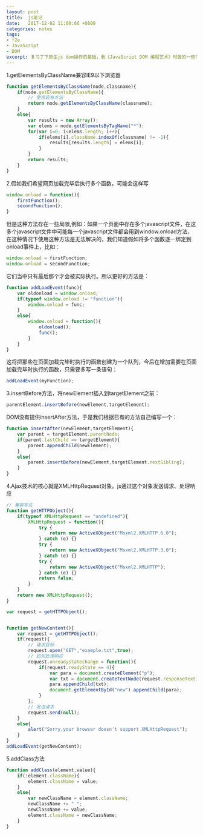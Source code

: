 ```yaml
---
layout: post
title:  js笔记
date:   2017-12-02 11:00:06 +0800
categories: notes
tags:
- f2e 
- JavaScript 
- DOM 
excerpt: 复习了下原生js dom操作的基础，看《JavaScript DOM 编程艺术》时做的一些笔记。
---
```


1.getElementsByClassName兼容IE9以下浏览器

```javascript
function getElementsByClassName(node,classname){
	if(node.getElementsByClassName){
		// 使用现有方法
		return node.getElementsByClassName(classname);
	}
	else{
		var results = new Array();
		var elems = node.getElementsByTagName("*");
		for(var i=0; i<elems.length; i++){
			if(elems[i].className.indexOf(classname) != -1){
				results[results.length] = elems[i];
			}
		}
		return results;
	}
}
```

<!--more-->

2.假如我们希望网页加载完毕后执行多个函数，可能会这样写

```javascript
window.onload = function(){  
    firstFunction();  
    secondFunction();  
}
```

但是这种方法存在一些局限,例如：如果一个页面中存在多个javascript文件，在这多个javascript文件中可能每一个javascript文件都会用到window.onload方法，在这种情况下使用这种方法是无法解决的，我们知道假如将多个函数逐一绑定到onload事件上，比如：

```javascript
window.onload = firstFunction;
window.onload = secondFunction;
```

它们当中只有最后那个才会被实际执行。所以更好的方法是：

```javascript
function addLoadEvent(func){
	var oldonload = window.onload;
	if(typeof window.onload != "function"){
		window.onload = func;
	}
	else{
		window.onload = function(){
			oldonload();
			func();
		}
	}
}
```

这将把那些在页面加载完毕时执行的函数创建为一个队列，今后在增加需要在页面加载完毕时执行的函数，只需要多写一条语句：

```javascript
addLoadEvent(myFunction);
```

3.insertBefore方法，将newElement插入到targetElement之前：

```javascript
parentElement.insertBefore(newElement,targetElement);
```

DOM没有提供insertAfter方法，于是我们根据已有的方法自己编写一个：

```javascript
function insertAfter(newElement,targetElement){
	var parent = targetElement.parentNode;
	if(parent.lastChild == targetElement){
		parent.appendChild(newElement);
	}
	else{
		parent.insertBefore(newElement,targetElement.nextSibling);
	}
}
```

4.Ajax技术的核心就是XMLHttpRequest对象。js通过这个对象发送请求、处理响应

```javascript
// 兼容写法
function getHTTPObject(){
	if(typeof XMLHttpRequest == "undefined"){
		XMLHttpRequest = function(){
			try {
				return new ActiveXObject("Msxml2.XMLHTTP.6.0");
			} catch (e) {}
			try {
				return new ActiveXObject("Msxml2.XMLHTTP.3.0");
			} catch (e) {}
			try {
				return new ActiveXObject("Msxml2.XMLHTTP");
			} catch (e) {}
			return false;
		}
	}
	return new XMLHttpRequest();
}

var request = getHTTPObject();


function getNewContent(){
	var request = getHTTPObject();
	if(request){
		// 请求目标
		request.open("GET","example.txt",true);
		// 如何处理响应
		request.onreadystatechange = function(){
			if(request.readyState == 4){
				var para = document.createElement("p");
				var txt = document.createTextNode(request.responseText);
				para.appendChild(txt);
				document.getElementById("new").appendChild(para);
			}
		};
		// 发送请求
		request.send(null);
	}
	else{
		alert("Sorry,your browser doesn't support XMLHttpRequest");
	}
}
addLoadEvent(getNewContent);
```

5.addClass方法

```javascript
function addClass(element,value){
	if(!element.className){
		element.className = value;
	}
	else{
		var newClassName = element.className;
		newClassName += " ";
		newClassName += value;
		element.className = newClassName;
	}
}
```